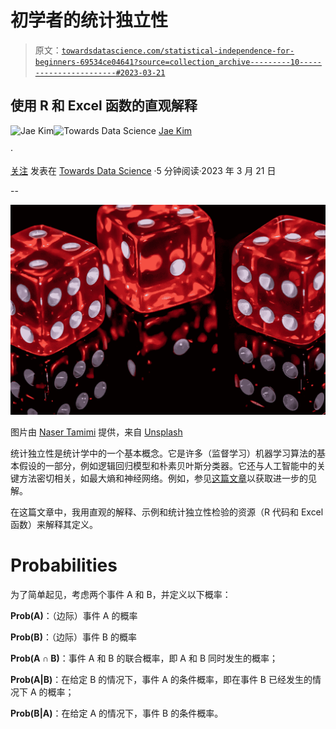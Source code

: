 # 初学者的统计独立性

> 原文：[`towardsdatascience.com/statistical-independence-for-beginners-69534ce04641?source=collection_archive---------10-----------------------#2023-03-21`](https://towardsdatascience.com/statistical-independence-for-beginners-69534ce04641?source=collection_archive---------10-----------------------#2023-03-21)

## 使用 R 和 Excel 函数的直观解释

[](https://medium.com/@jaekim8080?source=post_page-----69534ce04641--------------------------------)![Jae Kim](https://medium.com/@jaekim8080?source=post_page-----69534ce04641--------------------------------)[](https://towardsdatascience.com/?source=post_page-----69534ce04641--------------------------------)![Towards Data Science](https://towardsdatascience.com/?source=post_page-----69534ce04641--------------------------------) [Jae Kim](https://medium.com/@jaekim8080?source=post_page-----69534ce04641--------------------------------)

·

[关注](https://medium.com/m/signin?actionUrl=https%3A%2F%2Fmedium.com%2F_%2Fsubscribe%2Fuser%2F3a7641c3f8c1&operation=register&redirect=https%3A%2F%2Ftowardsdatascience.com%2Fstatistical-independence-for-beginners-69534ce04641&user=Jae+Kim&userId=3a7641c3f8c1&source=post_page-3a7641c3f8c1----69534ce04641---------------------post_header-----------) 发表在 [Towards Data Science](https://towardsdatascience.com/?source=post_page-----69534ce04641--------------------------------) ·5 分钟阅读·2023 年 3 月 21 日[](https://medium.com/m/signin?actionUrl=https%3A%2F%2Fmedium.com%2F_%2Fvote%2Ftowards-data-science%2F69534ce04641&operation=register&redirect=https%3A%2F%2Ftowardsdatascience.com%2Fstatistical-independence-for-beginners-69534ce04641&user=Jae+Kim&userId=3a7641c3f8c1&source=-----69534ce04641---------------------clap_footer-----------)

--

[](https://medium.com/m/signin?actionUrl=https%3A%2F%2Fmedium.com%2F_%2Fbookmark%2Fp%2F69534ce04641&operation=register&redirect=https%3A%2F%2Ftowardsdatascience.com%2Fstatistical-independence-for-beginners-69534ce04641&source=-----69534ce04641---------------------bookmark_footer-----------)![](img/56e9420c704c0951aa30f3ab824e4e53.png)

图片由 [Naser Tamimi](https://unsplash.com/ja/@tamiminaser?utm_source=medium&utm_medium=referral) 提供，来自 [Unsplash](https://unsplash.com/?utm_source=medium&utm_medium=referral)

统计独立性是统计学中的一个基本概念。它是许多（监督学习）机器学习算法的基本假设的一部分，例如逻辑回归模型和朴素贝叶斯分类器。它还与人工智能中的关键方法密切相关，如最大熵和神经网络。例如，参见[这篇文章](https://torstenvolk.medium.com/the-next-frontier-in-ai-replacing-statistical-independence-with-human-intuition-a39789f8c737)以获取进一步的见解。

在这篇文章中，我用直观的解释、示例和统计独立性检验的资源（R 代码和 Excel 函数）来解释其定义。

# **Probabilities**

为了简单起见，考虑两个事件 A 和 B，并定义以下概率：

**Prob(A)**：（边际）事件 A 的概率

**Prob(B)**：（边际）事件 B 的概率

**Prob(A ∩ B)**：事件 A 和 B 的联合概率，即 A 和 B 同时发生的概率；

**Prob(A|B)**：在给定 B 的情况下，事件 A 的条件概率，即在事件 B 已经发生的情况下 A 的概率；

**Prob(B|A)**：在给定 A 的情况下，事件 B 的条件概率。
